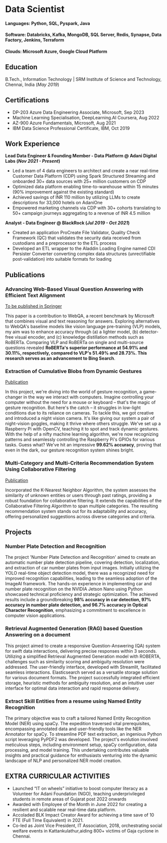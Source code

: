 # Data Scientist

#### Languages: Python, SQL, Pyspark, Java
#### Software: Databricks, Kafka, MongoDB, SQL Server, Redis, Synapse, Data Factory, Jenkins, Terraform
#### Clouds: Microsoft Azure, Google Cloud Platform


## Education	 			        		
B.Tech., Information Technology | SRM Institute of Science and Technology, Chennai, India (_May 2019_)

## Certifications	 			        		
- DP-203 Azure Data Engineering Associate, Microsoft, Sep 2023
- Machine Learning Specialisation, DeepLearning.AI Coursera, Aug 2022
- AZ-900 Azure Fundamentals, Microsoft, Aug 2021
- IBM Data Science Professional Certificate, IBM, Oct 2019

## Work Experience
**Lead Data Engineer & Founding Member - Data Platform @ Adani Digital Labs (_Nov 2021 - Present_)**
- Led a team of 4 data engineers to architect and create a near real-time Customer Data Platform (CDP) using Spark Structured Streaming and onboarded 30+ data sources with 25+ million customers on CDP
- Optimized data platform enabling time-to-warehouse within 15 minutes (90% improvement against the existing standard)
- Achieved savings of INR 110 million by utilizing LLMs to create descriptions for 33,000 hotels on AdaniOne
- Empowered marketing channels via CDP with 30+ cohorts translating to 50+ campaign journeys aggregating to a revenue of INR 4.5 million

**Analyst - Data Engineer @ BlackRock (_Jul 2019 - Oct 2021_)**
- Created an application ProCreate File Validator, Quality Check Framework (QC) that validates the security data received from custodians and a preprocessor to the ETL process
- Developed an ETL wrapper to the Aladdin Loading Engine named CDI Persister Converter converting complex data structures (unrectifiable post-validation) into suitable formats for loading

## Publications
### Advancing Web-Based Visual Question Answering with Efficient Text Alignment
[To be published in Springer](https://drive.google.com/file/d/1zGYiLEjOg1Y8kgOhoJcjmnC0cq0Cn4Zt/view?usp=sharing)

This paper is a contribution to WebQA, a recent benchmark by Microsoft that combines visual and text reasoning for answers. Exploring alternatives to WebQA's baseline models like vision language pre-training (VLP) models, my aim was to enhance accuracy through (a) a lighter model, (b) detector-free visual encoder, and (c) knowledge distillation methods such as RoBERTa. Comparing VLP and RoBERTa on single and multi-source questions revealed **RoBERTa's superior performance at 54.91% and 30.11%, respectively, compared to VLP's 51.49% and 28.73%. This research serves as an advancement to Bing Search**.

### Extraction of Cumulative Blobs from Dynamic Gestures
[Publication](https://www.worldwidejournals.com/international-journal-of-scientific-research-(IJSR)/recent_issues_pdf/2021/September/extraction-of-cumulative-blobs-from-dynamic-gestures_September_2021_1606633349_6832750.pdf)

In this project, we're diving into the world of gesture recognition, a game-changer in the way we interact with computers. Imagine controlling your computer without the need for a mouse or keyboard – that's the magic of gesture recognition. But here's the catch – it struggles in low-light conditions due to its reliance on cameras. To tackle this, we got creative and introduced a night vision camera. It's like giving our system a pair of night-vision goggles, making it thrive where others struggle. We've set up a Raspberry Pi with OpenCV, teaching it to spot and track dynamic gestures. With the help of a nifty machine learning algorithm, we're now recognizing patterns and seamlessly controlling the Raspberry Pi's GPIOs for various tasks. Guess what? We've hit an impressive **99.62% accuracy**, proving that even in the dark, our gesture recognition system shines bright.


### Multi-Category and Multi-Criteria Recommendation System Using Collaborative Filtering
[Publication](https://www.ijsr.net/getabstract.php?paperid=MR21824001401)

Incorporated the K-Nearest Neighbor Algorithm, the system assesses the similarity of unknown entities or users through past ratings, providing a robust foundation for collaborative filtering. It extends the capabilities of the Collaborative Filtering Algorithm to span multiple categories. The resulting recommendation system stands out for its adaptability and accuracy, offering personalized suggestions across diverse categories and criteria.

## Projects
### Number Plate Detection and Recognition

The project 'Number Plate Detection and Recognition' aimed to create an automatic number plate detection pipeline, covering detection, localization, and extraction of car number plates from input images. Initially utilizing the YOLO real-time object detection model, there was a recognized need for improved recognition capabilities, leading to the seamless adoption of the ImageAI framework. The hands-on experience in implementing car and number plate recognition on the NVIDIA Jetson Nano using Python showcased technical proficiency and strategic optimization. The achieved results include a groundbreaking **98% accuracy in car detection, 97% accuracy in number plate detection, and 96.7% accuracy in Optical Character Recognition**, emphasizing a commitment to excellence in computer vision applications.

### Retrieval Augmented Generation (RAG) based Question Answering on a document

This project aimed to create a responsive Question-Answering (QA) system for swift data interactions, delivering precise responses within 3 seconds. Utilizing a simplified Retrieval Augmented Generation model with ROBERTA, challenges such as similarity scoring and ambiguity resolution were addressed. The user-friendly interface, developed with Streamlit, facilitated seamless interactions. Elasticsearch served as a versatile storage solution for various document formats. The project successfully integrated efficient storage, heuristic methods for ambiguity resolution, and an intuitive user interface for optimal data interaction and rapid response delivery.


### Extract Skill Entities from a resume using Named Entity Recognition

 The primary objective was to craft a tailored Named Entity Recognition Model (NER) using spaCy. The expedition traversed vital prerequisites, encompassing annotated data and user-friendly tools like the NER Annotator for spaCy. To streamline PDF text extraction, an ingenious Python script leveraging PyPDF2 was developed. The project's evolution involved meticulous steps, including environment setup, spaCy configuration, data processing, and model training. This undertaking contributes valuable insights and practical guidance for enthusiasts venturing into the dynamic landscape of NLP and personalized NER model creation.


## EXTRA CURRICULAR ACTIVITIES
- Launched “IT on wheels” initiative to boost computer literacy as a Volunteer for Adani Foundation (NGO), teaching underprivileged students in remote areas of Gujarat post 2022 onwards
- Awarded with Employee of the Month in June 2022 for creating a resilient and scalable near real-time data platform.
- Accoladed BLK Impact Creator Award for achieving a time save of 10 FTE (Full Time Equivalent) in 2021.
- Co-led as Joint Vice President, IT Association, 2018, orchestrating social welfare events in Kattankulathur,aiding 800+ victims of Gaja cyclone in Chennai.
